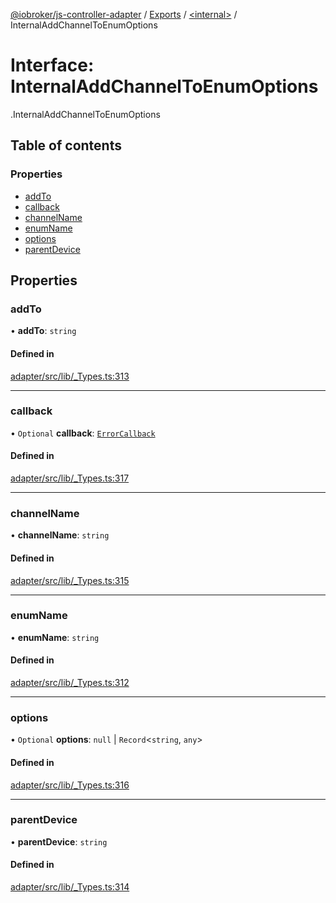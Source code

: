 [@iobroker/js-controller-adapter](../README.md) / [Exports](../modules.md) / [<internal\>](../modules/internal_.md) / InternalAddChannelToEnumOptions

# Interface: InternalAddChannelToEnumOptions

[<internal>](../modules/internal_.md).InternalAddChannelToEnumOptions

## Table of contents

### Properties

- [addTo](internal_.InternalAddChannelToEnumOptions.md#addto)
- [callback](internal_.InternalAddChannelToEnumOptions.md#callback)
- [channelName](internal_.InternalAddChannelToEnumOptions.md#channelname)
- [enumName](internal_.InternalAddChannelToEnumOptions.md#enumname)
- [options](internal_.InternalAddChannelToEnumOptions.md#options)
- [parentDevice](internal_.InternalAddChannelToEnumOptions.md#parentdevice)

## Properties

### addTo

• **addTo**: `string`

#### Defined in

[adapter/src/lib/_Types.ts:313](https://github.com/ioBroker/ioBroker.js-controller/blob/da5874cc/packages/adapter/src/lib/_Types.ts#L313)

___

### callback

• `Optional` **callback**: [`ErrorCallback`](../modules/internal_.md#errorcallback)

#### Defined in

[adapter/src/lib/_Types.ts:317](https://github.com/ioBroker/ioBroker.js-controller/blob/da5874cc/packages/adapter/src/lib/_Types.ts#L317)

___

### channelName

• **channelName**: `string`

#### Defined in

[adapter/src/lib/_Types.ts:315](https://github.com/ioBroker/ioBroker.js-controller/blob/da5874cc/packages/adapter/src/lib/_Types.ts#L315)

___

### enumName

• **enumName**: `string`

#### Defined in

[adapter/src/lib/_Types.ts:312](https://github.com/ioBroker/ioBroker.js-controller/blob/da5874cc/packages/adapter/src/lib/_Types.ts#L312)

___

### options

• `Optional` **options**: ``null`` \| `Record`<`string`, `any`\>

#### Defined in

[adapter/src/lib/_Types.ts:316](https://github.com/ioBroker/ioBroker.js-controller/blob/da5874cc/packages/adapter/src/lib/_Types.ts#L316)

___

### parentDevice

• **parentDevice**: `string`

#### Defined in

[adapter/src/lib/_Types.ts:314](https://github.com/ioBroker/ioBroker.js-controller/blob/da5874cc/packages/adapter/src/lib/_Types.ts#L314)
